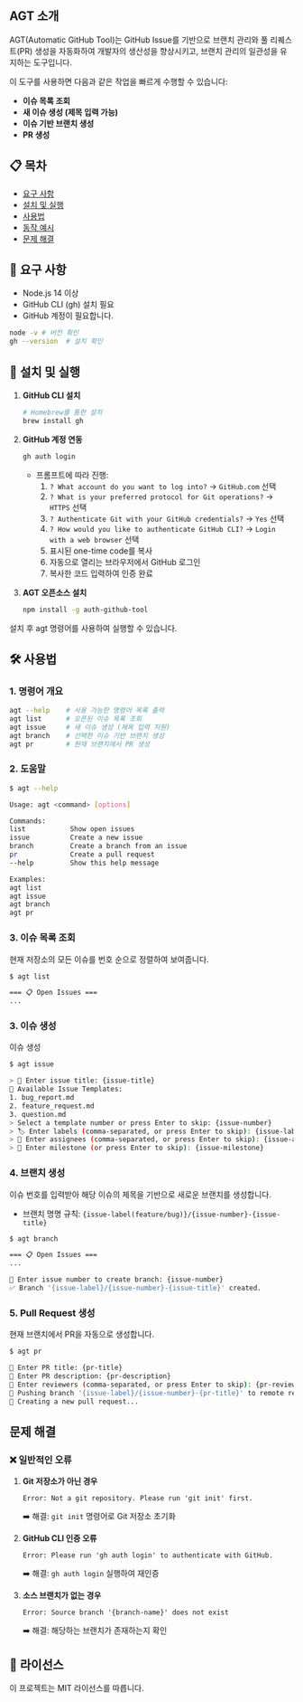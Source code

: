 ## AGT 소개

AGT(Automatic GitHub Tool)는 GitHub Issue를 기반으로 브랜치 관리와 풀 리퀘스트(PR) 생성을 자동화하여 개발자의 생산성을 향상시키고, 브랜치 관리의 일관성을 유지하는 도구입니다.

이 도구를 사용하면 다음과 같은 작업을 빠르게 수행할 수 있습니다:
- **이슈 목록 조회**
- **새 이슈 생성 (제목 입력 가능)**
- **이슈 기반 브랜치 생성**
- **PR 생성**

## 📋 목차
- [요구 사항](#요구-사항)
- [설치 및 실행](#설치-및-실행)
- [사용법](#사용법)
- [동작 예시](#동작-예시)
- [문제 해결](#문제-해결)

## 📌 요구 사항
- Node.js 14 이상
- GitHub CLI (gh) 설치 필요
- GitHub 계정이 필요합니다.

```sh
node -v # 버전 확인
gh --version  # 설치 확인
```

## 🚀 설치 및 실행
1. **GitHub CLI 설치**
   ```bash
   # Homebrew를 통한 설치
   brew install gh
   ```

2. **GitHub 계정 연동**
   ```bash
   gh auth login
   ```
   - 프롬프트에 따라 진행:
     1. `? What account do you want to log into?` → `GitHub.com` 선택
     2. `? What is your preferred protocol for Git operations?` → `HTTPS` 선택
     3. `? Authenticate Git with your GitHub credentials?` → `Yes` 선택
     4. `? How would you like to authenticate GitHub CLI?` → `Login with a web browser` 선택
     5. 표시된 one-time code를 복사
     6. 자동으로 열리는 브라우저에서 GitHub 로그인
     7. 복사한 코드 입력하여 인증 완료

3. **AGT 오픈소스 설치**
   ```bash
   npm install -g auth-github-tool
   ```
설치 후 agt 명령어를 사용하여 실행할 수 있습니다.

## 🛠 사용법
### 1. 명령어 개요

```sh
agt --help    # 사용 가능한 명령어 목록 출력
agt list      # 오픈된 이슈 목록 조회
agt issue     # 새 이슈 생성 (제목 입력 지원)
agt branch    # 선택한 이슈 기반 브랜치 생성
agt pr        # 현재 브랜치에서 PR 생성
```

### 2. 도움말
```sh
$ agt --help

Usage: agt <command> [options]

Commands:
list           Show open issues
issue          Create a new issue
branch         Create a branch from an issue
pr             Create a pull request
--help         Show this help message

Examples:
agt list
agt issue
agt branch
agt pr
```

### 3. 이슈 목록 조회
현재 저장소의 모든 이슈를 번호 순으로 정렬하여 보여줍니다.

```bash
$ agt list

=== 📋 Open Issues ===
...
```

### 3. 이슈 생성
이슈 생성

```bash
$ agt issue

> 📝 Enter issue title: {issue-title}
📌 Available Issue Templates:
1. bug_report.md
2. feature_request.md
3. question.md
> Select a template number or press Enter to skip: {issue-number}
> 🏷 Enter labels (comma-separated, or press Enter to skip): {issue-labels}
> 👥 Enter assignees (comma-separated, or press Enter to skip): {issue-assignees}
> 📅 Enter milestone (or press Enter to skip): {issue-milestone}

```

### 4. 브랜치 생성
이슈 번호를 입력받아 해당 이슈의 제목을 기반으로 새로운 브랜치를 생성합니다.
- 브랜치 명명 규칙: `{issue-label(feature/bug)}/{issue-number}-{issue-title}`

```bash
$ agt branch

=== 📋 Open Issues ===
...

🔢 Enter issue number to create branch: {issue-number}
✅ Branch '{issue-label}/{issue-number}-{issue-title}' created.
```

### 5. Pull Request 생성
현재 브랜치에서 PR을 자동으로 생성합니다.

```bash
$ agt pr

📌 Enter PR title: {pr-title}
📝 Enter PR description: {pr-description}
👥 Enter reviewers (comma-separated, or press Enter to skip): {pr-reviewers}
🚀 Pushing branch '{issue-label}/{issue-number}-{pr-title}' to remote repository...
🔄 Creating a new pull request...
```

## 문제 해결

### ❌ 일반적인 오류

1. **Git 저장소가 아닌 경우**
   ```
   Error: Not a git repository. Please run 'git init' first.
   ```
   ➡️ 해결: `git init` 명령어로 Git 저장소 초기화

2. **GitHub CLI 인증 오류**
   ```
   Error: Please run 'gh auth login' to authenticate with GitHub.
   ```
   ➡️ 해결: `gh auth login` 실행하여 재인증

3. **소스 브랜치가 없는 경우**
   ```
   Error: Source branch '{branch-name}' does not exist
   ```
   ➡️ 해결: 해당하는 브랜치가 존재하는지 확인


## 📄 라이선스
이 프로젝트는 MIT 라이선스를 따릅니다.
